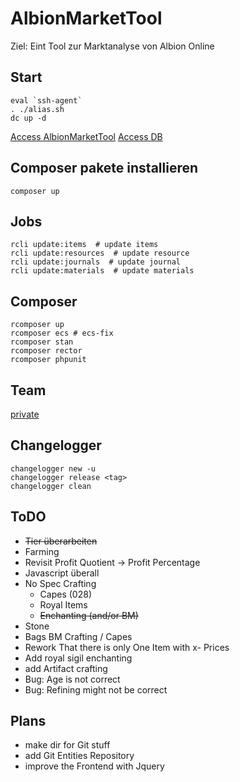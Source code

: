# AlbionMarketTool

Ziel: Eint Tool zur Marktanalyse von Albion Online

## Start
```shell
eval `ssh-agent`
. ./alias.sh
dc up -d
```

[Access AlbionMarketTool](http://localhost:8080)
[Access DB](http://localhost:8081)

## Composer pakete installieren

```shell
composer up

```

## Jobs

```shell script
rcli update:items  # update items 
rcli update:resources  # update resource 
rcli update:journals  # update journal
rcli update:materials  # update materials
```

## Composer

```shell script
rcomposer up 
rcomposer ecs # ecs-fix
rcomposer stan
rcomposer rector
rcomposer phpunit
```

## Team

[private](https://confluence.mehrkanal.com/#recently-worked)

## Changelogger

```shell
changelogger new -u
changelogger release <tag>
changelogger clean
```

## ToDO

* ~~Tier überarbeiten~~
* Farming
* Revisit Profit Quotient -> Profit Percentage
* Javascript überall
* No Spec Crafting
  * Capes (028)
  * Royal Items
  * ~~Enchanting (and/or BM)~~
* Stone
* Bags BM Crafting / Capes
* Rework That there is only One Item with x- Prices
* Add royal sigil enchanting
* add Artifact crafting
* Bug: Age is not correct
* Bug: Refining might not be correct

## Plans

+ make dir for Git stuff
+ add Git Entities Repository
+ improve the Frontend with Jquery